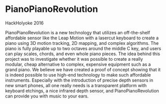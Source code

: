 # PianoPianoRevolution

HackHolyoke 2016

PianoPianoRevolution is a new technology that utilizes an off-the-shelf affordable sensor like the Leap Motion with a lasercut keyboard to create a piano using 3D motion tracking, 2D mapping, and complex algorithms. The piano is fully playable up to two octaves around the middle C key, and users can play scales, chords, and even whole piano pieces. The idea behind this project was to investigate whether it was possible to create a really modular, cheap alternative to complex, expensive equipment such as a grand piano. We believe we have created a proof of concept showing that it is indeed possible to use high-end technology to make such affordable instruments. Especially with the introduction of precise depth sensors in new smart phones, all one really needs is a transparent platform with keyboard etchings, a nice infrared depth sensor, and PianoPianoRevolution can provide you with music to your ears.
